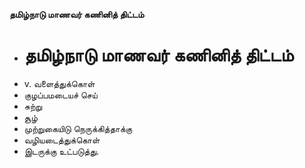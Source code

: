 **தமிழ்நாடு மாணவர் கணினித் திட்டம்**
- # தமிழ்நாடு மாணவர் கணினித் திட்டம்
- v. வளைத்துக்கொள்
- குழப்பமடையச் செய்
- சுற்று
- சூழ்
- முற்றுகையிடு நெருக்கித்தாக்கு
- வழியடைத்துக்கொள்
- இடருக்கு உட்படுத்து.

